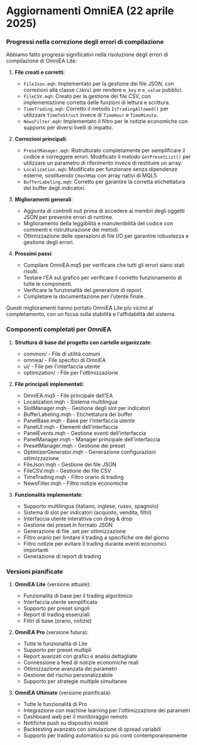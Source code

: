 # Aggiornamenti OmniEA (22 aprile 2025)

### Progressi nella correzione degli errori di compilazione

Abbiamo fatto progressi significativi nella risoluzione degli errori di compilazione di OmniEA Lite:

1. **File creati e corretti**:
   - `FileJson.mqh`: Implementato per la gestione dei file JSON, con correzioni alla classe `CJAVal` per rendere `m_key` e `m_value` pubblici.
   - `FileCSV.mqh`: Creato per la gestione dei file CSV, con implementazione corretta delle funzioni di lettura e scrittura.
   - `TimeTrading.mqh`: Corretto il metodo `IsTradingAllowed()` per utilizzare `TimeToStruct` invece di `TimeHour` e `TimeMinute`.
   - `NewsFilter.mqh`: Implementato il filtro per le notizie economiche con supporto per diversi livelli di impatto.

2. **Correzioni principali**:
   - `PresetManager.mqh`: Ristrutturato completamente per semplificare il codice e correggere errori. Modificato il metodo `GetPresetList()` per utilizzare un parametro di riferimento invece di restituire un array.
   - `Localization.mqh`: Modificato per funzionare senza dipendenze esterne, sostituendo `CHashMap` con array nativi di MQL5.
   - `BufferLabeling.mqh`: Corretto per garantire la corretta etichettatura dei buffer degli indicatori.

3. **Miglioramenti generali**:
   - Aggiunta di controlli null prima di accedere ai membri degli oggetti JSON per prevenire errori di runtime.
   - Miglioramento della leggibilità e manutenibilità del codice con commenti e ristrutturazione dei metodi.
   - Ottimizzazione delle operazioni di file I/O per garantire robustezza e gestione degli errori.

4. **Prossimi passi**:
   - Compilare OmniEA.mq5 per verificare che tutti gli errori siano stati risolti.
   - Testare l'EA sul grafico per verificare il corretto funzionamento di tutte le componenti.
   - Verificare la funzionalità del generatore di report.
   - Completare la documentazione per l'utente finale.

Questi miglioramenti hanno portato OmniEA Lite più vicino al completamento, con un focus sulla stabilità e l'affidabilità del sistema.

### Componenti completati per OmniEA

1. **Struttura di base del progetto con cartelle organizzate**:
   - common/ - File di utilità comuni
   - omniea/ - File specifici di OmniEA
   - ui/ - File per l'interfaccia utente
   - optimization/ - File per l'ottimizzazione

2. **File principali implementati**:
   - OmniEA.mq5 - File principale dell'EA
   - Localization.mqh - Sistema multilingua
   - SlotManager.mqh - Gestione degli slot per indicatori
   - BufferLabeling.mqh - Etichettatura dei buffer
   - PanelBase.mqh - Base per l'interfaccia utente
   - PanelUI.mqh - Elementi dell'interfaccia
   - PanelEvents.mqh - Gestione eventi dell'interfaccia
   - PanelManager.mqh - Manager principale dell'interfaccia
   - PresetManager.mqh - Gestione dei preset
   - OptimizerGenerator.mqh - Generazione configurazioni ottimizzazione
   - FileJson.mqh - Gestione dei file JSON
   - FileCSV.mqh - Gestione dei file CSV
   - TimeTrading.mqh - Filtro orario di trading
   - NewsFilter.mqh - Filtro notizie economiche

3. **Funzionalità implementate**:
   - Supporto multilingua (italiano, inglese, russo, spagnolo)
   - Sistema di slot per indicatori (acquisto, vendita, filtri)
   - Interfaccia utente interattiva con drag & drop
   - Gestione dei preset in formato JSON
   - Generazione di file .set per ottimizzazione
   - Filtro orario per limitare il trading a specifiche ore del giorno
   - Filtro notizie per evitare il trading durante eventi economici importanti
   - Generazione di report di trading

### Versioni pianificate

1. **OmniEA Lite** (versione attuale):
   - Funzionalità di base per il trading algoritmico
   - Interfaccia utente semplificata
   - Supporto per preset singoli
   - Report di trading essenziali
   - Filtri di base (orario, notizie)

2. **OmniEA Pro** (versione futura):
   - Tutte le funzionalità di Lite
   - Supporto per preset multipli
   - Report avanzati con grafici e analisi dettagliate
   - Connessione a feed di notizie economiche reali
   - Ottimizzazione avanzata dei parametri
   - Gestione del rischio personalizzabile
   - Supporto per strategie multiple simultanee

3. **OmniEA Ultimate** (versione pianificata):
   - Tutte le funzionalità di Pro
   - Integrazione con machine learning per l'ottimizzazione dei parametri
   - Dashboard web per il monitoraggio remoto
   - Notifiche push su dispositivi mobili
   - Backtesting avanzato con simulazione di spread variabili
   - Supporto per trading automatico su più conti contemporaneamente
